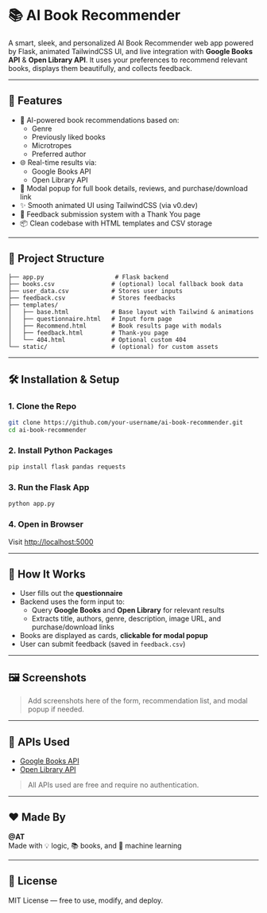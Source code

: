 
# 📚 AI Book Recommender

A smart, sleek, and personalized AI Book Recommender web app powered by Flask, animated TailwindCSS UI, and live integration with **Google Books API** & **Open Library API**. It uses your preferences to recommend relevant books, displays them beautifully, and collects feedback.

---

## 🚀 Features

- 🧠 AI-powered book recommendations based on:
  - Genre
  - Previously liked books
  - Microtropes
  - Preferred author
- 🌐 Real-time results via:
  - Google Books API
  - Open Library API
- 📘 Modal popup for full book details, reviews, and purchase/download link
- ✨ Smooth animated UI using TailwindCSS (via v0.dev)
- 📩 Feedback submission system with a Thank You page
- 📦 Clean codebase with HTML templates and CSV storage

---

## 📁 Project Structure

```
├── app.py                    # Flask backend
├── books.csv                # (optional) local fallback book data
├── user_data.csv            # Stores user inputs
├── feedback.csv             # Stores feedbacks
├── templates/
│   ├── base.html            # Base layout with Tailwind & animations
│   ├── questionnaire.html   # Input form page
│   ├── Recommend.html       # Book results page with modals
│   ├── feedback.html        # Thank-you page
│   └── 404.html             # Optional custom 404
└── static/                  # (optional) for custom assets
```

---

## 🛠️ Installation & Setup

### 1. Clone the Repo

```bash
git clone https://github.com/your-username/ai-book-recommender.git
cd ai-book-recommender
```

### 2. Install Python Packages

```bash
pip install flask pandas requests
```

### 3. Run the Flask App

```bash
python app.py
```

### 4. Open in Browser

Visit [http://localhost:5000](http://localhost:5000)

---

## 🧠 How It Works

- User fills out the **questionnaire**
- Backend uses the form input to:
  - Query **Google Books** and **Open Library** for relevant results
  - Extracts title, authors, genre, description, image URL, and purchase/download links
- Books are displayed as cards, **clickable for modal popup**
- User can submit feedback (saved in `feedback.csv`)

---

## 🖼️ Screenshots

> Add screenshots here of the form, recommendation list, and modal popup if needed.

---

## 📌 APIs Used

- [Google Books API](https://developers.google.com/books/)
- [Open Library API](https://openlibrary.org/developers/api)

> All APIs used are free and require no authentication.

---

## ❤️ Made By

**@AT**  
Made with 💡 logic, 📚 books, and 🧠 machine learning

---

## 🧾 License

MIT License — free to use, modify, and deploy.
